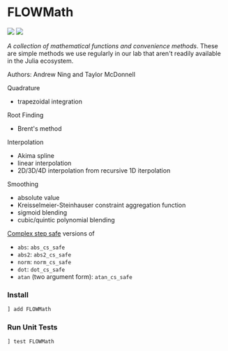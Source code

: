 # FLOWMath

[![](https://img.shields.io/badge/docs-dev-blue.svg)](http://flow.byu.edu/FLOWMath.jl/dev/)
![](https://github.com/byuflowlab/FLOWMath.jl/workflows/Run%20tests/badge.svg)

*A collection of mathematical functions and convenience methods*.  These are simple methods we use regularly in our lab that aren't readily available in the Julia ecosystem.  

Authors: Andrew Ning and Taylor McDonnell

Quadrature
- trapezoidal integration

Root Finding
- Brent's method

Interpolation
- Akima spline
- linear interpolation
- 2D/3D/4D interpolation from recursive 1D iterpolation

Smoothing
- absolute value
- Kreisselmeier-Steinhauser constraint aggregation function
- sigmoid blending
- cubic/quintic polynomial blending

[Complex step safe](https://doi.org/10.1145/838250.838251) versions of
- `abs`: `abs_cs_safe`
- `abs2`: `abs2_cs_safe`
- `norm`: `norm_cs_safe`
- `dot`: `dot_cs_safe`
- `atan` (two argument form): `atan_cs_safe`

### Install

```julia
] add FLOWMath
```

### Run Unit Tests

```julia
] test FLOWMath
```
